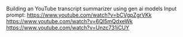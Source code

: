 Building an YouTube transcript summarizer using gen ai models
Input prompt:
https://www.youtube.com/watch?v=bCVgpZgrVKk
https://www.youtube.com/watch?v=6Ql5mQdxeWk
https://www.youtube.com/watch?v=Unzc731iCUY
